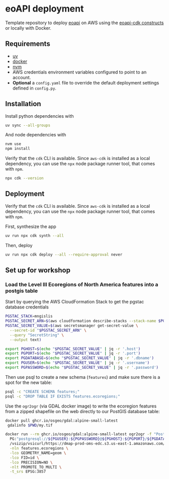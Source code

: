 # eoAPI deployment

Template repository to deploy [eoapi](https://eoapi.dev) on AWS using the [eoapi-cdk constructs](https://github.com/developmentseed/eoapi-cdk) or locally with Docker.

## Requirements

- [uv](https://docs.astral.sh/uv/)
- [docker](https://docs.docker.com/get-started/get-docker/)
- [nvm](https://github.com/nvm-sh/nvm?tab=readme-ov-file#installing-and-updating)
- AWS credentials environment variables configured to point to an account.
- **Optional** a `config.yaml` file to override the default deployment settings defined in `config.py`.

## Installation

Install python dependencies with

```bash
uv sync --all-groups
```

And node dependencies with

```bash
nvm use
npm install
```

Verify that the `cdk` CLI is available. Since `aws-cdk` is installed as a local dependency, you can use the `npx` node package runner tool, that comes with `npm`.

```bash
npx cdk --version
```

## Deployment

Verify that the `cdk` CLI is available. Since `aws-cdk` is installed as a local dependency, you can use the `npx` node package runner tool, that comes with `npm`.

First, synthesize the app

```bash
uv run npx cdk synth --all
```

Then, deploy

```bash
uv run npx cdk deploy --all --require-approval never
```

## Set up for workshop

### Load the Level III Ecoregions of North America features into a postgis table

Start by querying the AWS CloudFormation Stack to get the pgstac database credentials

```bash
PGSTAC_STACK=mngislis
PGSTAC_SECRET_ARN=$(aws cloudformation describe-stacks --stack-name $PGSTAC_STACK --query "Stacks[0].Outputs[?OutputKey=='PgstacSecret'].OutputValue" --output text)
PGSTAC_SECRET_VALUE=$(aws secretsmanager get-secret-value \
  --secret-id "$PGSTAC_SECRET_ARN" \
  --query "SecretString" \
  --output text) 

export PGHOST=$(echo "$PGSTAC_SECRET_VALUE" | jq -r '.host')
export PGPORT=$(echo "$PGSTAC_SECRET_VALUE" | jq -r '.port')
export PGDATABASE=$(echo "$PGSTAC_SECRET_VALUE" | jq -r '.dbname')
export PGUSER=$(echo "$PGSTAC_SECRET_VALUE" | jq -r '.username')
export PGPASSWORD=$(echo "$PGSTAC_SECRET_VALUE" | jq -r '.password')
```

Then use psql to create a new schema (`features`) and make sure there is a spot for the new table:

```bash
psql -c "CREATE SCHEMA features;"
psql -c "DROP TABLE IF EXISTS features.ecoregions;"

```

Use the `ogr2ogr` (via GDAL docker image) to write the ecoregion features from a zipped shapefile on the web directly to our PostGIS database table:

```bash
docker pull ghcr.io/osgeo/gdal:alpine-small-latest
 gdalinfo $PWD/my.tif

docker run --rm ghcr.io/osgeo/gdal:alpine-small-latest ogr2ogr -f "PostgreSQL" \
  PG:"postgresql://${PGUSER}:${PGPASSWORD}@${PGHOST}:${PGPORT}/${PGDATABASE}" \
  /vsizip/vsicurl/https://dmap-prod-oms-edc.s3.us-east-1.amazonaws.com/ORD/Ecoregions/cec_na/NA_CEC_Eco_Level3.zip/NA_CEC_Eco_Level3.shp \
  -nln features.ecoregions \
  -lco GEOMETRY_NAME=geom \
  -lco FID=id \
  -lco PRECISION=NO \
  -nlt PROMOTE_TO_MULTI \
  -t_srs EPSG:3857
```
